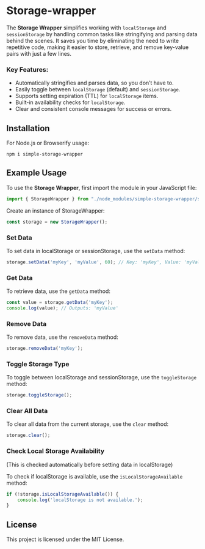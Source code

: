 # Storage-wrapper

The **Storage Wrapper** simplifies working with `localStorage` and `sessionStorage` by handling common tasks like stringifying and parsing data behind the scenes. It saves you time by eliminating the need to write repetitive code, making it easier to store, retrieve, and remove key-value pairs with just a few lines.

### Key Features:
- Automatically stringifies and parses data, so you don’t have to.
- Easily toggle between `localStorage` (default) and `sessionStorage`.
- Supports setting expiration (TTL) for `localStorage` items.
- Built-in availability checks for `localStorage`.
- Clear and consistent console messages for success or errors.

## Installation 

For Node.js or Browserify usage:

```
npm i simple-storage-wrapper
```

## Example Usage

To use the **Storage Wrapper**, first import the module in your JavaScript file:

```javascript
import { StorageWrapper } from "./node_modules/simple-storage-wrapper/storageWrapper/storageWrapper.js";
```

Create an instance of StorageWrapper:

```javascript
const storage = new StorageWrapper();
```

### Set Data

To set data in localStorage or sessionStorage, use the `setData` method:

```javascript
storage.setData('myKey', 'myValue', 60); // Key: 'myKey', Value: 'myValue', Time to live: 60 seconds
```

### Get Data

To retrieve data, use the `getData` method:

```javascript
const value = storage.getData('myKey');
console.log(value); // Outputs: 'myValue'
```

### Remove Data

To remove data, use the `removeData` method:

```javascript
storage.removeData('myKey');
```

### Toggle Storage Type

To toggle between localStorage and sessionStorage, use the `toggleStorage` method:

```javascript
storage.toggleStorage();
```

### Clear All Data

To clear all data from the current storage, use the `clear` method:

```javascript
storage.clear();
```

### Check Local Storage Availability

(This is checked automatically before setting data in localStorage)

To check if localStorage is available, use the `isLocalStorageAvailable` method:

```javascript
if (!storage.isLocalStorageAvailable()) {
    console.log('localStorage is not available.');
}
```

## License

This project is licensed under the MIT License.
